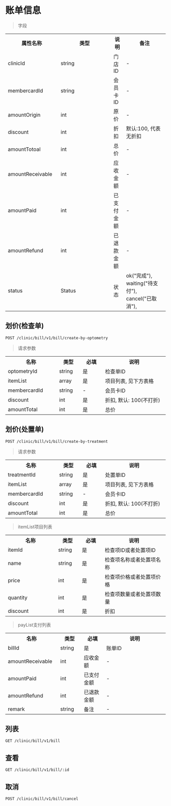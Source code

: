 # 账单信息

> 字段

<table>
    <tr>
        <th style="width:150px;">属性名称</th>
        <th style="width:150px;">类型</th>
        <th>说明</th>
        <th>备注</th>
    </tr>
    <tr>
        <td>clinicId</td>
        <td>string</td>
        <td>门店ID</td>
        <td>-</td>
    </tr>
    <tr>
        <td>membercardId</td>
        <td>string</td>
        <td>会员卡ID</td>
        <td>-</td>
    </tr>
    <tr>
        <td>amountOrigin</td>
        <td>int</td>
        <td>原价</td>
        <td>-</td>
    </tr>
    <tr>
        <td>discount</td>
        <td>int</td>
        <td>折扣</td>
        <td>默认:100, 代表无折扣</td>
    </tr>
    <tr>
        <td>amountTotoal</td>
        <td>int</td>
        <td>总价</td>
        <td>-</td>
    </tr>
    <tr>
        <td>amountReceivable</td>
        <td>int</td>
        <td>应收金额</td>
        <td>-</td>
    </tr>
    <tr>
        <td>amountPaid</td>
        <td>int</td>
        <td>已支付金额</td>
        <td>-</td>
    </tr>
    <tr>
        <td>amountRefund</td>
        <td>int</td>
        <td>已退款金额</td>
        <td>-</td>
    </tr>
    <tr>
        <td>status</td>
        <td>Status</td>
        <td>状态</td>
        <td>ok("完成"), waiting("待支付"), cancel("已取消"),</td>
    </tr>
</table>

## 划价(检查单)

```
POST /clinic/bill/v1/bill/create-by-optometry
```

>请求参数
<table>
    <tr>
        <th style="width:150px;">名称</th>
        <th style="width:60px;">类型</th>
        <th style="width:60px;">必填</th>
        <th style="width:200px;">说明</th>
    </tr>
    <tr>
        <td>optometryId</td>
        <td>string</td>
        <td>是</td>
        <td>检查单ID</td>
    </tr>
    <tr>
        <td>itemList</td>
        <td>array<ItemList></td>
        <td>是</td>
        <td>项目列表, 见下方表格</td>
    </tr>
    <tr>
        <td>membercardId</td>
        <td>string</td>
        <td>-</td>
        <td>会员卡ID</td>
    </tr>
    <tr>
        <td>discount</td>
        <td>int</td>
        <td>是</td>
        <td>折扣, 默认: 100(不打折)</td>
    </tr>
    <tr>
        <td>amountTotal</td>
        <td>int</td>
        <td>是</td>
        <td>总价</td>
    </tr>
</table>

## 划价(处置单)

```
POST /clinic/bill/v1/bill/create-by-treatment
```

>请求参数
<table>
    <tr>
        <th style="width:150px;">名称</th>
        <th style="width:60px;">类型</th>
        <th style="width:60px;">必填</th>
        <th style="width:200px;">说明</th>
    </tr>
    <tr>
        <td>treatmentId</td>
        <td>string</td>
        <td>是</td>
        <td>处置单ID</td>
    </tr>
    <tr>
        <td>itemList</td>
        <td>array<ItemList></td>
        <td>是</td>
        <td>项目列表, 见下方表格</td>
    </tr>
    <tr>
        <td>membercardId</td>
        <td>string</td>
        <td>-</td>
        <td>会员卡ID</td>
    </tr>
    <tr>
        <td>discount</td>
        <td>int</td>
        <td>是</td>
        <td>折扣, 默认: 100(不打折)</td>
    </tr>
    <tr>
        <td>amountTotal</td>
        <td>int</td>
        <td>是</td>
        <td>总价</td>
    </tr>
</table>

>itemList项目列表
<table>
    <tr>
        <th style="width:150px;">名称</th>
        <th style="width:60px;">类型</th>
        <th style="width:60px;">必填</th>
        <th style="width:200px;">说明</th>
    </tr>
    <tr>
        <td>itemId</td>
        <td>string</td>
        <td>是</td>
        <td>检查项ID或者处置项ID</td>
    </tr>
    <tr>
        <td>name</td>
        <td>string</td>
        <td>是</td>
        <td>检查项名称或者处置项名称</td>
    </tr>
    <tr>
        <td>price</td>
        <td>int</td>
        <td>是</td>
        <td>检查项价格或者处置项价格</td>
    </tr>
    <tr>
        <td>quantity</td>
        <td>int</td>
        <td>是</td>
        <td>检查项数量或者处置项数量</td>
    </tr>
    <tr>
        <td>discount</td>
        <td>int</td>
        <td>是</td>
        <td>折扣</td>
    </tr>
</table>

>payList支付列表
<table>
    <tr>
        <th style="width:150px;">名称</th>
        <th style="width:60px;">类型</th>
        <th style="width:60px;">必填</th>
        <th style="width:200px;">说明</th>
    </tr>
    <tr>
        <td>billId</td>
        <td>string</td>
        <td>是</td>
        <td>账单ID</td>
    </tr>
    <tr>
        <td>amountReceivable</td>
        <td>int</td>
        <td>应收金额</td>
        <td>-</td>
    </tr>
    <tr>
        <td>amountPaid</td>
        <td>int</td>
        <td>已支付金额</td>
        <td>-</td>
    </tr>
    <tr>
        <td>amountRefund</td>
        <td>int</td>
        <td>已退款金额</td>
        <td>-</td>
    </tr>
    <tr>
        <td>remark</td>
        <td>string</td>
        <td>备注</td>
        <td>-</td>
    </tr>
</table>

## 列表

```
GET /clinic/bill/v1/bill
```

## 查看

```
GET /clinic/bill/v1/bill/:id
```

## 取消

```
POST /clinic/bill/v1/bill/cancel
```
